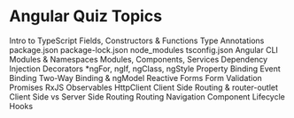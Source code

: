 # Angular Quiz Topics

Intro to TypeScript
Fields, Constructors & Functions
Type Annotations
package.json
package-lock.json
node_modules
tsconfig.json
Angular CLI
Modules & Namespaces
Modules, Components, Services
Dependency Injection
Decorators
*ngFor, ngIf, ngClass, ngStyle
Property Binding
Event Binding
Two-Way Binding & ngModel
Reactive Forms
Form Validation
Promises
RxJS Observables
HttpClient
Client Side Routing & router-outlet
Client Side vs Server Side Routing
Routing Navigation
Component Lifecycle Hooks